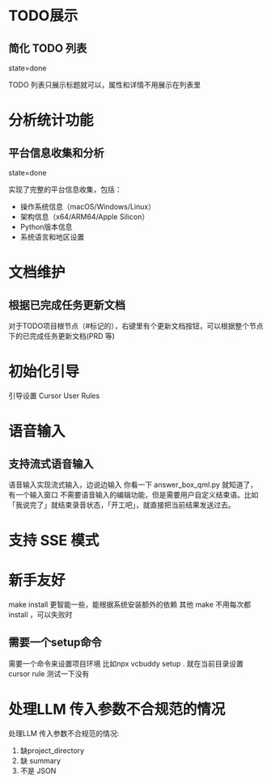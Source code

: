# TODO展示

## 简化 TODO 列表
state=done

TODO 列表只展示标题就可以，属性和详情不用展示在列表里

# 分析统计功能

## 平台信息收集和分析
state=done

实现了完整的平台信息收集，包括：
- 操作系统信息（macOS/Windows/Linux）
- 架构信息（x64/ARM64/Apple Silicon）  
- Python版本信息
- 系统语言和地区设置

# 文档维护

## 根据已完成任务更新文档
对于TODO项目根节点（#标记的），右键里有个更新文档按钮，可以根据整个节点下的已完成任务更新文档(PRD 等)

# 初始化引导
引导设置 Cursor User Rules

# 语音输入

## 支持流式语音输入
语音输入实现流式输入，边说边输入
你看一下 answer_box_qml.py 就知道了，有一个输入窗口
不需要语音输入的编辑功能，但是需要用户自定义结束语。比如「我说完了」就结束录音状态，「开工吧」，就直接把当前结果发送过去。

# 支持 SSE 模式

# 新手友好
make install 更智能一些，能根据系统安装额外的依赖
其他 make 不用每次都 install ，可以失败时

## 需要一个setup命令
需要一个命令来设置项目环境
比如npx vcbuddy setup .
就在当前目录设置cursor rule
测试一下没有

# 处理LLM 传入参数不合规范的情况
处理LLM 传入参数不合规范的情况:
1. 缺project_directory
2. 缺 summary
3. 不是 JSON
